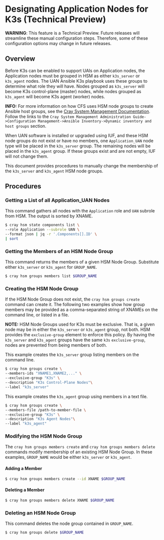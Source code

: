 # Designating Application Nodes for K3s (Technical Preview)

**WARNING**: This feature is a Technical Preview. Future releases will streamline these manual configuration steps. Therefore, some of these configuration options may change in future releases.

## Overview

Before K3s can be enabled to support UAIs on Application nodes, the Application nodes must be grouped in HSM as either `k3s_server` or `k3s_agent` nodes. The UAN Ansible K3s playbook uses these groups to determine what role they will have. Nodes grouped as `k3s_server` will become K3s control-plane (master) nodes, while nodes grouped as `k3s_agent` will become K3s agent (worker) nodes.

**INFO:** For more information on how CFS uses HSM node groups to create Ansible host groups, see the [Cray System Management Documentation](https://cray-hpe.github.io/docs-csm). Follow the links to the `Cray System Management Administration Guide->Configuration Management->Ansible Inventory->Dynamic inventory and host groups` section.

When UAN software is installed or upgraded using IUF, and these HSM node groups do not exist or have no members, one `Application_UAN` node type will be placed in the `k3s_server` group. The remaining nodes will be placed in the `k3s_agent` group. If these groups exist and are not empty, IUF will not change them.

This document provides procedures to manually change the membership of the `k3s_server` and `k3s_agent` HSM node groups.

## Procedures

### Getting a List of all Application_UAN Nodes 

This command gathers all nodes with the `Application` role and `UAN` subrole from HSM. The output is sorted by XNAME.

```bash
$ cray hsm state components list \
--role Application --subrole UAN \
--format json | jq -r '.Components[].ID' \
| sort
   ```

### Getting the Members of an HSM Node Group

This command returns the members of a given HSM Node Group. Substitute either `k3s_server` or `k3s_agent` for `GROUP_NAME`.

```bash
$ cray hsm groups members list $GROUP_NAME
```

### Creating the HSM Node Group

If the HSM Node Group does not exist, the `cray hsm groups create` command can create it. The following two examples show how group members may be provided as a comma-separated string of XNAMEs on the command line, or listed in a file.

**NOTE:** HSM Node Groups used for K3s must be exclusive. That is, a given node may be in either the `k3s_server` or `k3s_agent` group, not both. HSM provides the `exclusive-group` element to enforce this policy. By having the `k3s_server` and `k3s_agent` groups have the same `k3s` `exclusive-group`, nodes are prevented from being members of both.

This example creates the `k3s_server` group listing members on the command line.

 ```bash
 $ cray hsm groups create \
 --members-ids "XNAME1,XNAME2,..." \
 --exclusive-group "K3s" \
 --description "K3s Control-Plane Nodes"\
 --label "k3s_server"
 ```

This example creates the `k3s_agent` group using members in a text file.

 ```bash
 $ cray hsm groups create \
 --members-file /path-to-member-file \
 --exclusive-group "K3s" \
 --description "K3s Agent Nodes"\
 --label "k3s_agent"
   ```

### Modifying the HSM Node Group

The `cray hsm groups members create` and `cray hsm groups members delete` commands modify membership of an existing HSM Node Group. In these examples, `GROUP_NAME` would be either `k3s_server` or `k3s_agent`.

#### Adding a Member

```bash
$ cray hsm groups members create --id XNAME $GROUP_NAME
```

#### Deleting a Member

```bash
$ cray hsm groups members delete XNAME $GROUP_NAME
```

### Deleting an HSM Node Group

This command deletes the node group contained in `GROUP_NAME`.

```bash
$ cray hsm groups delete $GROUP_NAME
```
